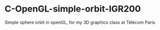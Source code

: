 # C-OpenGL-simple-orbit-IGR200
Simple sphere orbit in openGL, for my 3D graphics class at Télécom Paris
